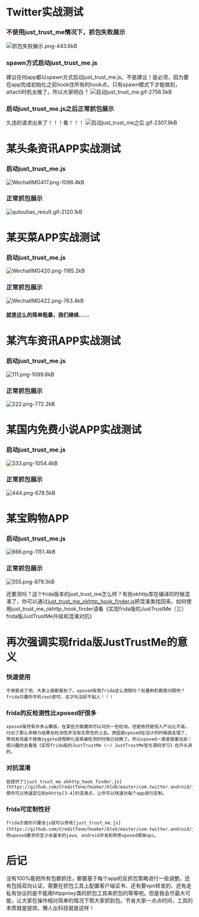 # Twitter实战测试

### 不使用just_trust_me情况下，抓包失败展示
![抓包失败展示.png-443.6kB][2]

### spawn方式启动just_trust_me.js
建议任何app都以spawn方式启动just_trust_me.js。不是建议！是必须，因为要在app完成初始化之前hook住所有的hook点，只有spawn模式下才能做到，attach时机太晚了。所以大家明白？
![启动just_trust_me.gif-2756.5kB][3]



### 启动just_trust_me.js之后正常抓包展示
久违的请求出来了！！！看！！！
![启动just_trust_me之后.gif-2307.9kB][4]


# 某头条资讯APP实战测试

### 启动just_trust_me.js
![WechatIMG417.png-1098.4kB][5]

### 正常抓包展示
![qutoutiao_result.gif-2120.1kB][6]


# 某买菜APP实战测试

### 启动just_trust_me.js
![WechatIMG420.png-1185.2kB][7]

### 正常抓包展示
![WechatIMG422.png-763.4kB][8]


#### 就是这么的简单粗暴，我们继续......

# 某汽车资讯APP实战测试
### 启动just_trust_me.js
![111.png-1099.8kB][9]

### 正常抓包展示
![222.png-772.2kB][10]

# 某国内免费小说APP实战测试
### 启动just_trust_me.js
![333.png-1054.4kB][11]

### 正常抓包展示
![444.png-678.5kB][12]

# 某宝购物APP
### 启动just_trust_me.js
![666.png-1151.4kB][13]

### 正常抓包展示
![555.png-879.3kB][14]


还要测吗？这个frida版本的just_trust_me怎么样？有些okhttp库在编译的时候混淆了，你可以通过[just_trust_me_okhttp_hook_finder.js](https://github.com/CreditTone/hooker/blob/master/js/just_trust_me_okhttp_hook_finder.js)把混淆类找回来。如何使用just_trust_me_okhttp_hook_finder请看《实现frida版的JustTrustMe（三）frida版JustTrustMe升级和混淆对抗》


# 再次强调实现frida版JustTrustMe的意义

### 快速使用
    不用我说了吧，大家上面都看到了。xposed有我frida这么洒脱吗？批量刷机都是问题吧？frida只要你手机root即可，这才叫活好不粘人！！！
    
### frida的反检测性比xposed好很多
    xposed虽然有许多山寨版，在某些方面魔改可以对抗一些检测。但是依然是投入产出比不高，付出了那么多精力结果反检测性并没有实质性的上去。原因是xposed在设计的时候就走错了，等他发现基于替换zygote进程孵化容易被检测的时候已经晚了。所以xposed一直是错着往前！感兴趣的去看我《实现frida版的JustTrustMe（一）JustTrustMe官方源码学习》在开头讲的。

### 对抗混淆
    我提供了[just_trust_me_okhttp_hook_finder.js](https://github.com/CreditTone/hooker/blob/master/com.twitter.android/just_trust_me_okhttp_hook_finder.js)使你可以快速定位到okhttp[3-4]的混淆点，让你可以快速对每个app进行定制。

### frida可定制性好
    frida方面你只要会js就可以修改[just_trust_me.js](https://github.com/CreditTone/hooker/blob/master/com.twitter.android/just_trust_me.js)，而xposed要求你至少会基本的java、android开发和熟悉xposed框架api。

# 后记
没有100%能把所有包都抓住，都要基于每个app的反抓包策略进行一些调整。还有包括双向认证，需要在抓包工具上配置客户端证书、还有要vpn转发的、还有走私有协议的是不能用httpproxy类的抓包工具来抓包的等等吧。但是我会尽最大可能，让大家在操作相对简单的情况下帮大家抓到包。节省大家一点点时间，工具的本质就是提效。懒人出科技就是这样！



  [1]: http://static.zybuluo.com/1273568669/0gjhwhbgg8yw6nyot1lgsfrw/WechatIMG415.png
  [2]: http://static.zybuluo.com/1273568669/pakmqbet9bfkthi3tn1420dk/%E6%8A%93%E5%8C%85%E5%A4%B1%E8%B4%A5%E5%B1%95%E7%A4%BA.png
  [3]: http://static.zybuluo.com/1273568669/ayyj2o1o6m9ndluea7p4uaal/%E5%90%AF%E5%8A%A8just_trust_me.gif
  [4]: http://static.zybuluo.com/1273568669/vhrma5jzvzjyjtwit99ojxtn/%E5%90%AF%E5%8A%A8just_trust_me%E4%B9%8B%E5%90%8E.gif
  [5]: http://static.zybuluo.com/1273568669/al811jvk2act05mhvyzpywp8/WechatIMG417.png
  [6]: http://static.zybuluo.com/1273568669/xufqyh60yjfutidit3bbarf1/qutoutiao_result.gif
  [7]: http://static.zybuluo.com/1273568669/agierqyhvh78b6vt2m25rs2a/WechatIMG420.png
  [8]: http://static.zybuluo.com/1273568669/6xy4b84vnch2i1zjbfu5iqiy/WechatIMG422.png
  [9]: http://static.zybuluo.com/1273568669/pmaug9o12xyaofd6kf7vl6z3/111.png
  [10]: http://static.zybuluo.com/1273568669/xyf0czutgr1ho2vuxswe5tk9/222.png
  [11]: http://static.zybuluo.com/1273568669/qvzlycuwjkfil7i0mz7765sh/333.png
  [12]: http://static.zybuluo.com/1273568669/1e6ykjjfsqf8kr4u7d9jldff/444.png
  [13]: http://static.zybuluo.com/1273568669/lnikbsd36yq6q8zfw3kp0b5g/666.png
  [14]: http://static.zybuluo.com/1273568669/pt49hc31pjy8del9ssh9s2iv/555.png
